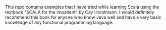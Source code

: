 This repo contains examples that I have tried while learning Scala using the textbook "SCALA for the Impatient" by Cay Horstmann. I would definitely recommend this book for anyone who know Java well and have a very basic knowledge of any functional programming language. 